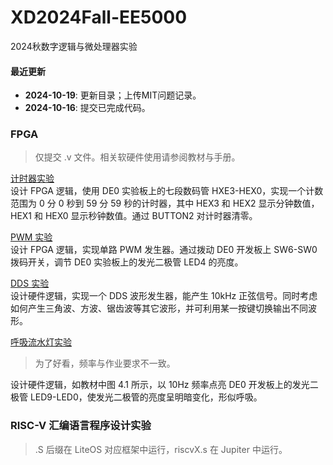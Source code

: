 # XD2024Fall-EE5000
2024秋数字逻辑与微处理器实验

#### 最近更新
- **2024-10-19**: 更新目录；上传MIT问题记录。
- **2024-10-16**: 提交已完成代码。

### FPGA
> 仅提交 .v 文件。相关软硬件使用请参阅教材与手册。

[计时器实验](FPGA/1/)  
设计 FPGA 逻辑，使用 DE0 实验板上的七段数码管 HXE3-HEX0，实现一个计数范围为 0 分 0 秒到 59 分 59 秒的计时器，其中 HEX3 和 HEX2 显示分钟数值，HEX1 和 HEX0 显示秒钟数值。通过 BUTTON2 对计时器清零。

[PWM 实验](FPGA/2/)  
设计 FPGA 逻辑，实现单路 PWM 发生器。通过拨动 DE0 开发板上 SW6-SW0 拨码开关，调节 DE0 实验板上的发光二极管 LED4 的亮度。

[DDS 实验](FPGA/3/)  
设计硬件逻辑，实现一个 DDS 波形发生器，能产生 10kHz 正弦信号。同时考虑如何产生三角波、方波、锯齿波等其它波形，并可利用某一按键切换输出不同波形。

[呼吸流水灯实验](FPGA/4/)  
> 为了好看，频率与作业要求不一致。

设计硬件逻辑，如教材中图 4.1 所示，以 10Hz 频率点亮 DE0 开发板上的发光二极管 LED9-LED0，使发光二极管的亮度呈明暗变化，形似呼吸。


### RISC-V 汇编语言程序设计实验
> .S 后缀在 LiteOS 对应框架中运行，riscvX.s 在 Jupiter 中运行。

